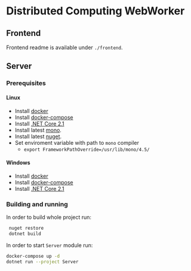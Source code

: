 # Distributed Computing WebWorker

## Frontend

Frontend readme is available under `./frontend`.

## Server

### Prerequisites

#### Linux

- Install [docker](https://www.docker.com/get-started)
- Install [docker-compose](https://docs.docker.com/compose/install/)
- Install [.NET Core 2.1](https://www.microsoft.com/net/download/dotnet-core/2.1)
- Install latest [mono](https://www.mono-project.com/docs/getting-started/install/).
- Install latest [nuget](https://docs.microsoft.com/pl-pl/nuget/install-nuget-client-tools).
- Set enviroment variable with path to `mono` compiler
  - `export FrameworkPathOverride=/usr/lib/mono/4.5/`

#### Windows

- Install [docker](https://www.docker.com/get-started)
- Install [docker-compose](https://docs.docker.com/compose/install/)
- Install [.NET Core 2.1](https://www.microsoft.com/net/download/dotnet-core/2.1)

### Building and running

In order to build whole project run:

```bash
 nuget restore
 dotnet build
```

In order to start `Server` module run:

```bash
docker-compose up -d
dotnet run --project Server
```
